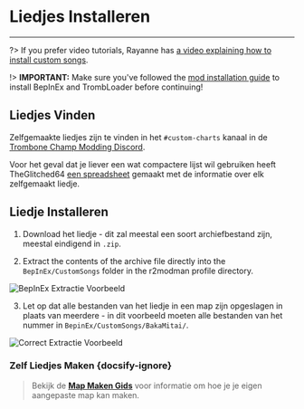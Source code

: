 # Liedjes Installeren
---
?> If you prefer video tutorials, Rayanne has [a video explaining how to install custom songs](https://youtu.be/6ZVxxQPWZlM).

!> **IMPORTANT:** Make sure you've followed the [mod installation guide](installing-r2modman) to install BepInEx and TrombLoader before continuing!

## Liedjes Vinden

Zelfgemaakte liedjes zijn te vinden in het `#custom-charts` kanaal in de [Trombone Champ Modding Discord](https://discord.gg/KVzKRsbetJ).

Voor het geval dat je liever een wat compactere lijst wil gebruiken heeft TheGlitched64 [een spreadsheet](https://docs.google.com/spreadsheets/d/1xpoUnHdSJFqOQEK_637-HCECYtJsgK91oY4dRuDMtik/edit?usp=sharing) gemaakt met de informatie over elk zelfgemaakt liedje.

## Liedje Installeren

1. Download het liedje - dit zal meestal een soort archiefbestand zijn, meestal eindigend in `.zip`.

2. Extract the contents of the archive file directly into the `BepInEx/CustomSongs` folder in the r2modman profile directory.

![BepInEx Extractie Voorbeeld](../docs/files/customsongextract.png)

3. Let op dat alle bestanden van het liedje in een map zijn opgeslagen in plaats van meerdere - in dit voorbeeld moeten alle bestanden van het nummer in `BepinEx/CustomSongs/BakaMitai/`.

![Correct Extractie Voorbeeld](../docs/files/customsongcorrect.png)

### Zelf Liedjes Maken {docsify-ignore}

> Bekijk de [**Map Maken Gids**](creating-charts) voor informatie om hoe je je eigen aangepaste map kan maken.